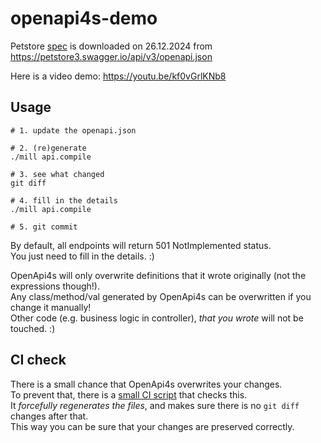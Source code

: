 # openapi4s-demo

Petstore [spec](api/resources/openapi.json) is downloaded on 26.12.2024 from https://petstore3.swagger.io/api/v3/openapi.json

Here is a video demo: https://youtu.be/kf0vGrlKNb8

## Usage
```shell
# 1. update the openapi.json

# 2. (re)generate
./mill api.compile

# 3. see what changed
git diff

# 4. fill in the details
./mill api.compile

# 5. git commit
```

By default, all endpoints will return 501 NotImplemented status.  
You just need to fill in the details. :) 

OpenApi4s will only overwrite definitions that it wrote originally (not the expressions though!).  
Any class/method/val generated by OpenApi4s can be overwritten if you change it manually!  
Other code (e.g. business logic in controller), *that you wrote* will not be touched. :)

## CI check

There is a small chance that OpenApi4s overwrites your changes.  
To prevent that, there is a [small CI script](./.github/workflows/ci.yml) that checks this.  
It *forcefully regenerates the files*, and makes sure there is no `git diff` changes after that.  
This way you can be sure that your changes are preserved correctly.

